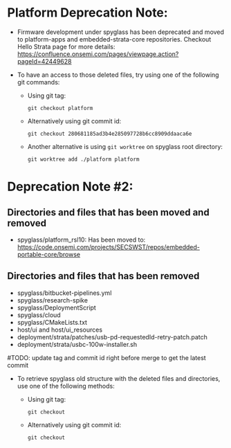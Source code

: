# Platform Deprecation Note:

* Firmware development under spyglass has been deprecated and moved to platform-apps and embedded-strata-core repositories.
Checkout Hello Strata page for more details: https://confluence.onsemi.com/pages/viewpage.action?pageId=42449628

* To have an access to those deleted files, try using one of the following git commands:
  
  * Using git tag:

    ```git checkout platform```
  
  * Alternatively using git commit id:

    ```git checkout 280681185ad3b4e285097728b6cc8909ddaaca6e```
  
  * Another alternative is using `git worktree` on spyglass root directory:

    ```git worktree add ./platform platform```

# Deprecation Note #2:

## Directories and files that has been moved and removed 

* spyglass/platform_rsl10: Has been moved to: https://code.onsemi.com/projects/SECSWST/repos/embedded-portable-core/browse

## Directories and files that has been removed 
* spyglass/bitbucket-pipelines.yml
* spyglass/research-spike
* spyglass/DeploymentScript
* spyglass/cloud
* spyglass/CMakeLists.txt
* host/ui and host/ui_resources
* deployment/strata/patches/usb-pd-requestedId-retry-patch.patch
* deployment/strata/usbc-100w-installer.sh

#TODO: update tag and commit id right before merge to get the latest commit
* To retrieve spyglass old structure with the deleted files and directories, use one of the following methods:
  
  * Using git tag:

    ```git checkout ```
  
  * Alternatively using git commit id:

    ```git checkout ```